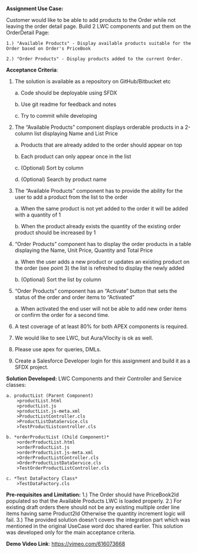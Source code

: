 **Assignment Use Case:**

Customer would like to be able to add products to the Order while not leaving the order detail page.
Build 2 LWC components and put them on the OrderDetail Page:

    1.) "Available Products" - Display available products suitable for the Order based on Order's PriceBook

    2.) "Order Products" - Display products added to the current Order.

**Acceptance Criteria**:

1. The solution is available as a repository on GitHub/Bitbucket etc

    a. Code should be deployable using SFDX

    b. Use git readme for feedback and notes

    c. Try to commit while developing

2. The “Available Products” component displays orderable products in a 2-column list displaying Name and List Price

    a. Products that are already added to the order should appear on top

    b. Each product can only appear once in the list

    c. (Optional) Sort by column

    d. (Optional) Search by product name

3. The “Available Products” component has to provide the ability for the user to add a product from the list to the order

    a. When the same product is not yet added to the order it will be added with a quantity of 1

    b. When the product already exists the quantity of the existing order product should be increased by 1

4. “Order Products” component has to display the order products in a table displaying the Name, Unit Price, Quantity and Total Price

    a. When the user adds a new product or updates an existing product on the order (see point 3) the list is refreshed to display the newly added

    b. (Optional) Sort the list by column

5. “Order Products” component has an “Activate” button that sets the status of the order and order items to “Activated”

    a. When activated the end user will not be able to add new order items or confirm the order for a second time.

6. A test coverage of at least 80% for both APEX components is required.

7. We would like to see LWC, but Aura/Vlocity is ok as well.

8. Please use apex for queries, DMLs.

9. Create a Salesforce Developer login for this assignment and build it as a SFDX project.

**Solution Developed:**
    LWC Components and their Controller and Service classes:
    
    a. productList (Parent Component)
        >productList.html
        >productList.js
        >productList.js-meta.xml
        >ProductListController.cls
        >ProductListDataService.cls
        >TestProductListcontroller.cls

    b. *orderProductList (Child Component)*
        >orderProductList.html
        >orderProductList.js
        >orderProductList.js-meta.xml
        >OrderProductListController.cls
        >OrderProductListDataService.cls
        >TestOrderProductListController.cls

    c. *Test DataFactory Class*
        >TestDataFactory.cls

**Pre-requisites and Limitation:**
    1.) The Order should have PriceBook2Id populated so that the Available Products LWC is loaded properly.
    2.) For existing draft orders there should not be any existing multiple order line items having same Product2Id Otherwise the quantity increment logic will fail.
    3.) The provided solution doesn't covers the integration part which was mentioned in the original UseCase word doc shared earlier. This solution was developed only for the main acceptance criteria.

**Demo Video Link**: https://vimeo.com/616073668
